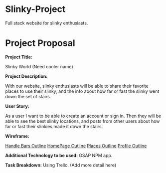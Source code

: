 # Slinky-Project
Full stack website for slinky enthusiasts. 

# Project Proposal

**Project Title:** 

Slinky World (Need cooler name)

**Project Description:** 

With our website, slinky enthusiasts will be able to share their favorite places to use their slinky, and the info about how far or fast the slinky went down the set of stairs. 

**User Story:** 

As a user I want to be able to create an account or sign in. Then they will be able to see the best slinky locations, and posts from other users about how far or fast their slinkies made it down the stairs. 

**Wireframe:** 

[Handle Bars Outline](assets/wireframe/wf1.png)
[HomePage Outline](assets/wireframe/wf2.png)
[Places Outline](assets/wireframe/wf3.png)
[Profile Outline](assets/wireframe/wf4.png)

**Additional Technology to be used:** 
GSAP NPM app. 


**Task Breakdown:**
Using Trello. (Add more detail here)

